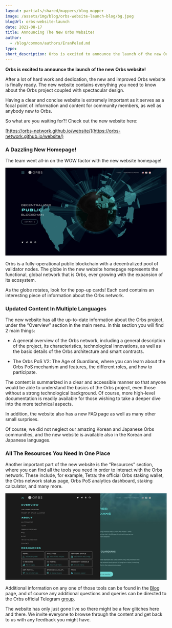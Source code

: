 ```yaml
---
layout: partials/shared/mappers/blog-mapper
image: /assets/img/blog/orbs-website-launch-blog/bg.jpeg
blogUrl: orbs-website-launch
date: 2021-08-17
title: Announcing The New Orbs Website!
author:
  - /blog/common/authors/EranPeled.md
type:
short_description: Orbs is excited to announce the launch of the new Orbs website!
---
```


**Orbs is excited to announce the launch of the new Orbs website!**

After a lot of hard work and dedication, the new and improved Orbs website is finally ready. The new website contains everything you need to know about the Orbs project coupled with spectacular design.

Having a clear and concise website is extremely important as it serves as a focal point of information and content for community members, as well as anybody new to Orbs.

So what are you waiting for?! Check out the new website here:

[https://orbs-network.github.io/website/](https://orbs-network.github.io/website/)

### A Dazzling New Homepage!

The team went all-in on the WOW factor with the new website homepage!

![orbs website](/assets/img/blog/orbs-website-launch-blog/image1.jpeg)

Orbs is a fully-operational public blockchain with a decentralized pool of validator nodes. The globe in the new website homepage represents the functional, global network that is Orbs, ever growing with the expansion of its ecosystem.

As the globe rotates, look for the pop-up cards!
Each card contains an interesting piece of information about the Orbs network.

### Updated Content In Multiple Languages

The new website has all the up-to-date information about the Orbs project, under the “Overview” section in the main menu. In this section you will find 2 main things:

- A general overview of the Orbs network, including a general description of the project, its characteristics, technological innovations, as well as the basic details of the Orbs architecture and smart contracts.

- The Orbs PoS V2: The Age of Guardians, where you can learn about the Orbs PoS mechanism and features, the different roles, and how to participate.

The content is summarized in a clear and accessible manner so that anyone would be able to understand the basics of the Orbs project, even those without a strong technological background. Of course, more high-level documentation is readily available for those wishing to take a deeper dive into the more technical aspects.

In addition, the website also has a new FAQ page as well as many other small surprises.

Of course, we did not neglect our amazing Korean and Japanese Orbs communities, and the new website is available also in the Korean and Japanese languages.

### All The Resources You Need In One Place

Another important part of the new website is the “Resources” section, where you can find all the tools you need in order to interact with the Orbs network. These include, for example, Tetra: the official Orbs staking wallet, the Orbs network status page, Orbs PoS analytics dashboard, staking calculator, and many more.

![orbs website](/assets/img/blog/orbs-website-launch-blog/img2.jpeg)

Additional information on any one of those tools can be found in the [Blog](/blog) page, and of course any additional questions and queries can be directed to the Orbs official Telegram [group](https://t.me/OrbsNetwork).

<div class='line-separator'></div>

The website has only just gone live so there might be a few glitches here and there. We invite everyone to browse through the content and get back to us with any feedback you might have.
